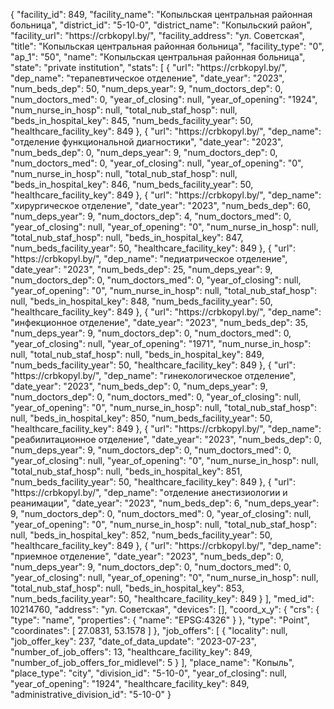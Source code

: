 {
    "facility_id": 849,
    "facility_name": "Копыльская центральная районная больница",
    "district_id": "5-10-0",
    "district_name": "Копыльский район",
    "facility_url": "https:\/\/crbkopyl.by\/",
    "facility_address": "ул. Советская",
    "title": "Копыльская центральная районная больница",
    "facility_type": "0",
    "ap_1": "50",
    "name": "Копыльская центральная районная больница",
    "state": "private institution",
    "stats": [
        {
            "url": "https:\/\/crbkopyl.by\/",
            "dep_name": "терапевтическое отделение",
            "date_year": "2023",
            "num_beds_dep": 50,
            "num_deps_year": 9,
            "num_doctors_dep": 0,
            "num_doctors_med": 0,
            "year_of_closing": null,
            "year_of_opening": "1924",
            "num_nurse_in_hosp": null,
            "total_nub_staf_hosp": null,
            "beds_in_hospital_key": 845,
            "num_beds_facility_year": 50,
            "healthcare_facility_key": 849
        },
        {
            "url": "https:\/\/crbkopyl.by\/",
            "dep_name": "отделение функциональной диагностики",
            "date_year": "2023",
            "num_beds_dep": 0,
            "num_deps_year": 9,
            "num_doctors_dep": 0,
            "num_doctors_med": 0,
            "year_of_closing": null,
            "year_of_opening": "0",
            "num_nurse_in_hosp": null,
            "total_nub_staf_hosp": null,
            "beds_in_hospital_key": 846,
            "num_beds_facility_year": 50,
            "healthcare_facility_key": 849
        },
        {
            "url": "https:\/\/crbkopyl.by\/",
            "dep_name": "хирургическое отделение",
            "date_year": "2023",
            "num_beds_dep": 60,
            "num_deps_year": 9,
            "num_doctors_dep": 4,
            "num_doctors_med": 0,
            "year_of_closing": null,
            "year_of_opening": "0",
            "num_nurse_in_hosp": null,
            "total_nub_staf_hosp": null,
            "beds_in_hospital_key": 847,
            "num_beds_facility_year": 50,
            "healthcare_facility_key": 849
        },
        {
            "url": "https:\/\/crbkopyl.by\/",
            "dep_name": "педиатрическое отделение",
            "date_year": "2023",
            "num_beds_dep": 25,
            "num_deps_year": 9,
            "num_doctors_dep": 0,
            "num_doctors_med": 0,
            "year_of_closing": null,
            "year_of_opening": "0",
            "num_nurse_in_hosp": null,
            "total_nub_staf_hosp": null,
            "beds_in_hospital_key": 848,
            "num_beds_facility_year": 50,
            "healthcare_facility_key": 849
        },
        {
            "url": "https:\/\/crbkopyl.by\/",
            "dep_name": "инфекционное отделение",
            "date_year": "2023",
            "num_beds_dep": 35,
            "num_deps_year": 9,
            "num_doctors_dep": 0,
            "num_doctors_med": 0,
            "year_of_closing": null,
            "year_of_opening": "1971",
            "num_nurse_in_hosp": null,
            "total_nub_staf_hosp": null,
            "beds_in_hospital_key": 849,
            "num_beds_facility_year": 50,
            "healthcare_facility_key": 849
        },
        {
            "url": "https:\/\/crbkopyl.by\/",
            "dep_name": "гинекологическое отделение",
            "date_year": "2023",
            "num_beds_dep": 0,
            "num_deps_year": 9,
            "num_doctors_dep": 0,
            "num_doctors_med": 0,
            "year_of_closing": null,
            "year_of_opening": "0",
            "num_nurse_in_hosp": null,
            "total_nub_staf_hosp": null,
            "beds_in_hospital_key": 850,
            "num_beds_facility_year": 50,
            "healthcare_facility_key": 849
        },
        {
            "url": "https:\/\/crbkopyl.by\/",
            "dep_name": "реабилитационное отделение",
            "date_year": "2023",
            "num_beds_dep": 0,
            "num_deps_year": 9,
            "num_doctors_dep": 0,
            "num_doctors_med": 0,
            "year_of_closing": null,
            "year_of_opening": "0",
            "num_nurse_in_hosp": null,
            "total_nub_staf_hosp": null,
            "beds_in_hospital_key": 851,
            "num_beds_facility_year": 50,
            "healthcare_facility_key": 849
        },
        {
            "url": "https:\/\/crbkopyl.by\/",
            "dep_name": "отделение анестизиологии и реанимации",
            "date_year": "2023",
            "num_beds_dep": 6,
            "num_deps_year": 9,
            "num_doctors_dep": 0,
            "num_doctors_med": 0,
            "year_of_closing": null,
            "year_of_opening": "0",
            "num_nurse_in_hosp": null,
            "total_nub_staf_hosp": null,
            "beds_in_hospital_key": 852,
            "num_beds_facility_year": 50,
            "healthcare_facility_key": 849
        },
        {
            "url": "https:\/\/crbkopyl.by\/",
            "dep_name": "приемное отделение",
            "date_year": "2023",
            "num_beds_dep": 0,
            "num_deps_year": 9,
            "num_doctors_dep": 0,
            "num_doctors_med": 0,
            "year_of_closing": null,
            "year_of_opening": "0",
            "num_nurse_in_hosp": null,
            "total_nub_staf_hosp": null,
            "beds_in_hospital_key": 853,
            "num_beds_facility_year": 50,
            "healthcare_facility_key": 849
        }
    ],
    "med_id": 10214760,
    "address": "ул. Советская",
    "devices": [],
    "coord_x_y": {
        "crs": {
            "type": "name",
            "properties": {
                "name": "EPSG:4326"
            }
        },
        "type": "Point",
        "coordinates": [
            27.0831,
            53.1578
        ]
    },
    "job_offers": [
        {
            "locality": null,
            "job_offer_key": 237,
            "date_of_data_update": "2023-07-23",
            "number_of_job_offers": 13,
            "healthcare_facility_key": 849,
            "number_of_job_offers_for_midlevel": 5
        }
    ],
    "place_name": "Копыль",
    "place_type": "city",
    "division_id": "5-10-0",
    "year_of_closing": null,
    "year_of_opening": "1924",
    "healthcare_facility_key": 849,
    "administrative_division_id": "5-10-0"
}